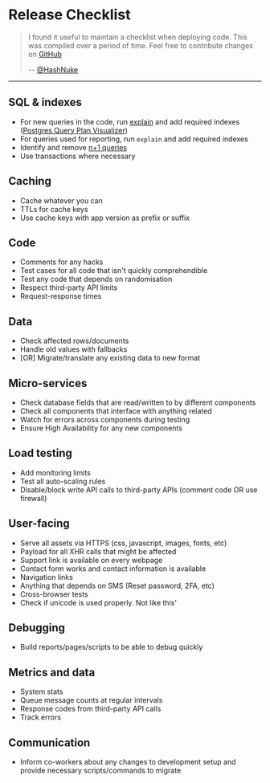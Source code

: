 # Release Checklist

> I found it useful to maintain a checklist when deploying code. This was compiled over a period of time. Feel free to contribute changes on [GitHub](https://github.com/HashNuke/release-checklist)
> 
> -- [@HashNuke](https://twitter.com/HashNuke)

---

## SQL & indexes
* For new queries in the code, run [explain](https://www.postgresql.org/docs/current/static/using-explain.html) and add required indexes ([Postgres Query Plan Visualizer](http://tatiyants.com/pev/))
* For queries used for reporting, run `explain` and add required indexes
* Identify and remove [n+1 queries](https://stackoverflow.com/questions/97197/what-is-n1-select-query-issue)
* Use transactions where necessary

## Caching
* Cache whatever you can
* TTLs for cache keys
* Use cache keys with app version as prefix or suffix

## Code
* Comments for any hacks
* Test cases for all code that isn't quickly comprehendible
* Test any code that depends on randomisation
* Respect third-party API limits
* Request-response times

## Data
* Check affected rows/documents
* Handle old values with fallbacks
* [OR] Migrate/translate any existing data to new format

## Micro-services
* Check database fields that are read/written to by different components
* Check all components that interface with anything related
* Watch for errors across components during testing
* Ensure High Availability for any new components

## Load testing
* Add monitoring limits
* Test all auto-scaling rules
* Disable/block write API calls to third-party APIs (comment code OR use firewall)

## User-facing
* Serve all assets via HTTPS (css, javascript, images, fonts, etc)
* Payload for all XHR calls that might be affected
* Support link is available on every webpage
* Contact form works and contact information is available
* Navigation links
* Anything that depends on SMS (Reset password, 2FA, etc)
* Cross-browser tests
* Check if unicode is used properly. Not like this’

## Debugging
* Build reports/pages/scripts to be able to debug quickly

## Metrics and data
* System stats
* Queue message counts at regular intervals
* Response codes from third-party API calls
* Track errors

## Communication
* Inform co-workers about any changes to development setup and provide necessary scripts/commands to migrate
